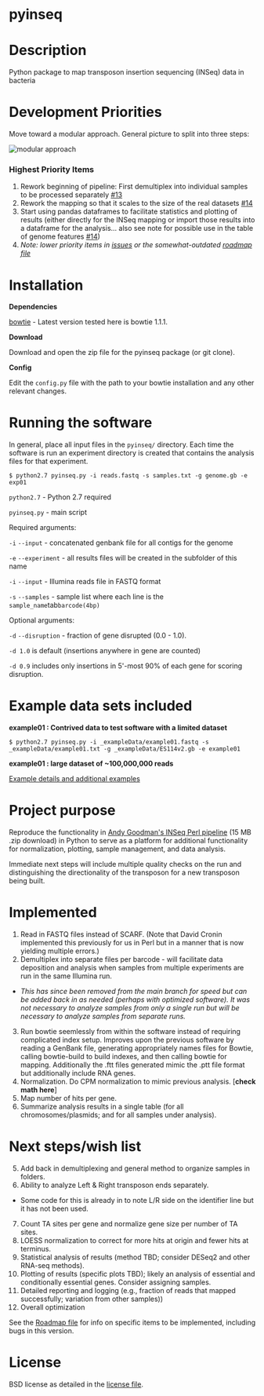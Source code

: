 # pyinseq

# Description

Python package to map transposon insertion sequencing (INSeq) data in bacteria

# Development Priorities

Move toward a modular approach. General picture to split into three steps:

![modular approach](https://cloud.githubusercontent.com/assets/8669125/10409855/18925d7a-6ef5-11e5-9304-9f24eb868b80.png)

### Highest Priority Items
1. Rework beginning of pipeline: First demultiplex into individual samples to be processed separately [#13](https://github.com/mandel01/pyinseq/issues/13)
2. Rework the mapping so that it scales to the size of the real datasets [#14](https://github.com/mandel01/pyinseq/issues/14)
3. Start using pandas dataframes to facilitate statistics and plotting of results (either directly for the INSeq mapping or import those results into a dataframe for the analysis... also see note for possible use in the table of genome features [#14](https://github.com/mandel01/pyinseq/issues/14))
4. *Note: lower priority items in [issues](https://github.com/mandel01/pyinseq/issues) or the somewhat-outdated [roadmap file](roadmap.md)*

# Installation

**Dependencies**

[bowtie](http://bowtie-bio.sourceforge.net/index.shtml) - Latest version tested here is bowtie 1.1.1.

**Download**

Download and open the zip file for the pyinseq package (or git clone).

**Config**

Edit the `config.py` file with the path to your bowtie installation and any other relevant changes.

# Running the software

In general, place all input files in the `pyinseq/` directory. Each time the software is run an experiment directory is created that contains the analysis files for that experiment.

`$ python2.7 pyinseq.py -i reads.fastq -s samples.txt -g genome.gb -e exp01`

`python2.7` - Python 2.7 required

`pyinseq.py` - main script

Required arguments:

`-i`  `--input` - concatenated genbank file for all contigs for the genome

`-e`  `--experiment` - all results files will be created in the subfolder of this name

`-i`  `--input` - Illumina reads file in FASTQ format

`-s`  `--samples` - sample list where each line is the `sample_name`tab`barcode(4bp)`

Optional arguments:

`-d`  `--disruption` - fraction of gene disrupted (0.0 - 1.0).

`-d 1.0` is default (insertions anywhere in gene are counted)

`-d 0.9` includes only insertions in 5'-most 90% of each gene for scoring disruption.

# Example data sets included

**example01 : Contrived data to test software with a limited dataset**

`$ python2.7 pyinseq.py -i _exampleData/example01.fastq -s _exampleData/example01.txt -g _exampleData/ES114v2.gb -e example01`

**example01 : large dataset of ~100,000,000 reads**

[Example details and additional examples](_exampleData/exampleData.md)

# Project purpose

Reproduce the functionality in [Andy Goodman's INSeq Perl pipeline](http://www.nature.com/nprot/journal/v6/n12/extref/nprot.2011.417-S2.zip) (15 MB .zip download) in Python to serve as a platform for additional functionality for normalization, plotting, sample management, and data analysis.

Immediate next steps will include multiple quality checks on the run and distinguishing the directionality of the transposon for a new transposon being built.


# Implemented

1. Read in FASTQ files instead of SCARF. (Note that David Cronin implemented this previously for us in Perl but in a manner that is now yielding multiple errors.)
2. Demultiplex into separate files per barcode - will facilitate data deposition and analysis when samples from multiple experiments are run in the same Illumina run.
  - *This has since been removed from the main branch for speed but can be added back in as needed (perhaps with optimized software). It was not necessary to analyze samples from only a single run but will be necessary to analyze samples from separate runs.*
3. Run bowtie seemlessly from within the software instead of requiring complicated index setup. Improves upon the previous software by reading a GenBank file, generating appropriately names files for Bowtie, calling bowtie-build to build indexes, and then calling bowtie for mapping. Additionally the .ftt files generated mimic the .ptt file format but additionally include RNA genes.
4. Normalization. Do CPM normalization to mimic previous analysis. [**check math here**]
4. Map number of hits per gene.
5. Summarize analysis results in a single table (for all chromosomes/plasmids; and for all samples under analysis).

# Next steps/wish list

5. Add back in demultiplexing and general method to organize samples in folders.
6. Ability to analyze Left & Right transposon ends separately.
  - Some code for this is already in to note L/R side on the identifier line but it has not been used.
7. Count TA sites per gene and normalize gene size per number of TA sites.
7. LOESS normalization to correct for more hits at origin and fewer hits at terminus.
8. Statistical analysis of results (method TBD; consider DESeq2 and other RNA-seq methods).
9. Plotting of results (specific plots TBD); likely an analysis of essential and conditionally essential genes. Consider assigning samples.
10. Detailed reporting and logging (e.g., fraction of reads that mapped successfully; variation from other samples))
11. Overall optimization

See the [Roadmap file](roadmap.md) for info on specific items to be implemented, including bugs in this version.

# License

BSD license as detailed in the [license file](LICENSE.md).
